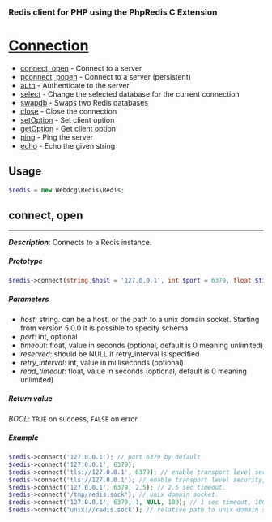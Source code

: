 ### Redis client for PHP using the PhpRedis C Extension

# [Connection](docs/connection.md)

- [connect, open](#connect-open) - Connect to a server
- [pconnect, popen]() - Connect to a server (persistent)
- [auth]() - Authenticate to the server
- [select]() - Change the selected database for the current connection
- [swapdb]() - Swaps two Redis databases
- [close]() - Close the connection
- [setOption]() - Set client option
- [getOption]() - Get client option
- [ping]() - Ping the server
- [echo]() - Echo the given string

## Usage

```php
$redis = new Webdcg\Redis\Redis;
```

## connect, open
-----
_**Description**_: Connects to a Redis instance.

##### *Prototype*  
~~~php
$redis->connect(string $host = '127.0.0.1', int $port = 6379, float $timeout = 0, $reserved = null, int $retry_interval = 0, float $read_timeout = 0); // (bool)
~~~

##### *Parameters*

- *host*: string. can be a host, or the path to a unix domain socket. Starting from version 5.0.0 it is possible to specify schema 
- *port*: int, optional  
- *timeout*: float, value in seconds (optional, default is 0 meaning unlimited)  
- *reserved*: should be NULL if retry_interval is specified  
- *retry_interval*: int, value in milliseconds (optional)  
- *read_timeout*: float, value in seconds (optional, default is 0 meaning unlimited)

##### *Return value*

*BOOL*: `TRUE` on success, `FALSE` on error.

##### *Example*

```php
$redis->connect('127.0.0.1'); // port 6379 by default
$redis->connect('127.0.0.1', 6379);
$redis->connect('tls://127.0.0.1', 6379); // enable transport level security.
$redis->connect('tls://127.0.0.1'); // enable transport level security, port 6379 by default.
$redis->connect('127.0.0.1', 6379, 2.5); // 2.5 sec timeout.
$redis->connect('/tmp/redis.sock'); // unix domain socket.
$redis->connect('127.0.0.1', 6379, 1, NULL, 100); // 1 sec timeout, 100ms delay between reconnection attempts.
$redis->connect('unix://redis.sock'); // relative path to unix domain socket requires version 5.0.0 or higher.
```